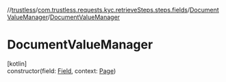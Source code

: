 //[trustless](../../../index.md)/[com.trustless.requests.kyc.retrieveSteps.steps.fields](../index.md)/[DocumentValueManager](index.md)/[DocumentValueManager](-document-value-manager.md)

# DocumentValueManager

[kotlin]\
constructor(field: [Field](../../com.trustless.requests.kyc.retrieveSteps/-field/index.md), context: [Page](../../com.trustless.requests.kyc.retrieveSteps.steps/-page/index.md))

